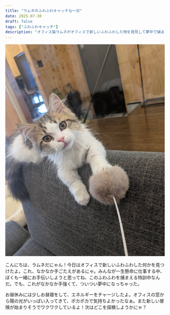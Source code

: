 ```yaml
---
title: "ラムネのふわふわキャッチな一日"
date: 2025-07-30
draft: false
tags: ["ふわふわキャッチ"]
description: "オフィス猫ラムネがオフィスで新しいふわふわした物を発見して夢中で捕まえようとしている様子。特訓中の集中した表情が愛らしい日常風景。"
---
```


![オフィス猫ラムネがオフィスで新しいふわふわした物を発見して夢中で捕まえようとしている様子、特訓中の集中した表情が愛らしい姿](/images/cat-2025-07-30T23-22-44.jpg)

こんにちは、ラムネだにゃん！今日はオフィスで新しいふわふわした何かを見つけたよ。これ、なかなか手ごたえがあるにゃ。みんなが一生懸命に仕事する中、ぼくも一緒にお手伝いしようと思ってね、このふわふわを捕まえる特訓中なんだ。でも、これがなかなか手強くて、ついつい夢中になっちゃった。

お昼休みには少しお昼寝をして、エネルギーをチャージしたよ。オフィスの窓から陽の光がいっぱい入ってきて、ポカポカで気持ちよかったなぁ。また新しい冒険が始まりそうでワクワクしているよ！次はどこを探検しようかにゃ？
